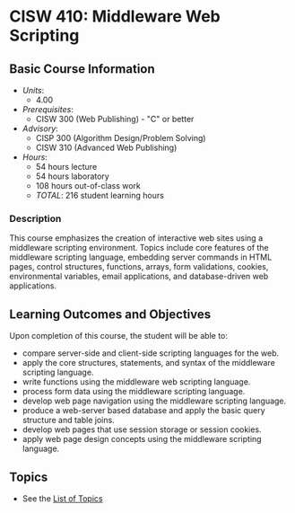 # CISW 410: Middleware Web Scripting

## Basic Course Information

* _Units_:
    * 4.00
* _Prerequisites_:
    * CISW 300 (Web Publishing) - "C" or better
* _Advisory_:
    * CISP 300 (Algorithm Design/Problem Solving)
    * CISW 310 (Advanced Web Publishing)
* _Hours_:
    * 54 hours lecture
    * 54 hours laboratory
    * 108 hours out-of-class work
    * _TOTAL_: 216 student learning hours

### Description

This course emphasizes the creation of interactive web sites using a
middleware scripting environment. Topics include core features of the
middleware scripting language, embedding server commands in HTML pages,
control structures, functions, arrays, form validations, cookies,
environmental variables, email applications, and database-driven
web applications.

## Learning Outcomes and Objectives

Upon completion of this course, the student will be able to:

* compare server-side and client-side scripting languages for the web.
* apply the core structures, statements, and syntax of the middleware scripting language.
* write functions using the middleware web scripting language.
* process form data using the middleware scripting language.
* develop web page navigation using the middleware scripting language.
* produce a web-server based database and apply the basic query structure and table joins.
* develop web pages that use session storage or session cookies.
* apply web page design concepts using the middleware scripting language.

## Topics

* See the [List of Topics](000-topic-list.md)
